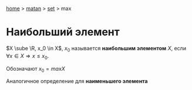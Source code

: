 <script type="text/x-mathjax-config">MathJax.Hub.Config({tex2jax: {inlineMath: [['$','$'], ['\(','\)']]}});</script><script src='https://cdnjs.cloudflare.com/ajax/libs/mathjax/2.7.5/MathJax.js?config=TeX-MML-AM_CHTML' async></script>

[home](../../) > [matan](../) > [set](./) > max

# Наибольший элемент

$X \sube \R, x_0 \in X$, $x_0$ называется **наибольшим элементом** $X$, если $\forall x \in X \Rightarrow x \leq x_0$.

Обозначают $x_0 = max X$

Аналогичное определение для **наименьшего элемента**

